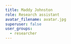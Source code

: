 ```yaml
---
title: Maddy Johnston
role: Research assistant
avatar_filename: avatar.jpg
superuser: false
user_groups:
  - researcher
---
```

